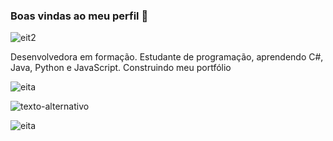 
### Boas vindas ao meu perfil 🌺

![eit2](https://media.discordapp.net/attachments/734728994842345545/1269428122202279947/k3lqdl.png?ex=673b1cd1&is=6739cb51&hm=10ebbac01d8fc0c687d2856838bcfa1713cbfb3e21ed437dd85d0c9f511f9bfd&=&format=webp&quality=lossless)

Desenvolvedora em formação.
Estudante de programação, aprendendo C#, Java, Python e JavaScript.
Construindo meu portfólio

![eita](https://media.discordapp.net/attachments/734728994842345545/1207065306447609936/tumblr_6332acd5cf08f5720668fc666694b47c_61c7d42a_640.png?ex=673ba7ab&is=673a562b&hm=327b8ba9578cc5d498e05836ed664f4f225104931443b00253d2f33c2a614312&=&format=webp&quality=lossless)

![texto-alternativo](https://i.pinimg.com/736x/8c/cf/7f/8ccf7f875274f25b7845aa9731ae2df4.jpg)

![eita](https://media.discordapp.net/attachments/734728994842345545/1269428048634187867/rp3w5k.png?ex=673b1cbf&is=6739cb3f&hm=bedadf7435ffff8551f4ede6df73f59397e030d9cfa255e1b7dd2afa93b4f961&=&format=webp&quality=lossless)

